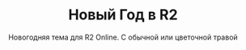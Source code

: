 <h1 style="text-align:center">Новый Год в R2</h1>

<p style="text-align:center">Новогодняя тема для R2 Online. С обычной или цветочной травой</p>

<p>&nbsp;</p>
